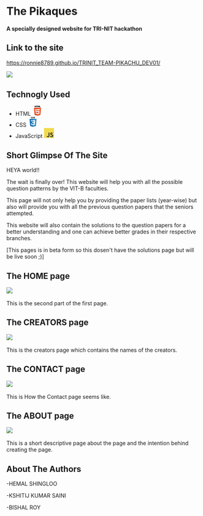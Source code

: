 
# The Pikaques
#### A specially designed website for TRI-NIT hackathon

## Link to the site
https://ronnie8789.github.io/TRINIT_TEAM-PIKACHU_DEV01/

<img src = "https://github.com/ronnie8789/TRINIT_TEAM-PIKACHU_DEV01/blob/master/readme_files/home.png"></img>


## Technogly Used

- HTML  <img height = "26px" src = "https://raw.githubusercontent.com/github/explore/80688e429a7d4ef2fca1e82350fe8e3517d3494d/topics/html/html.png"> <img>
- CSS  <img height = "26px" src = "https://raw.githubusercontent.com/github/explore/80688e429a7d4ef2fca1e82350fe8e3517d3494d/topics/css/css.png"> <img>
- JavaScript <img height = "26px" src = "https://raw.githubusercontent.com/github/explore/80688e429a7d4ef2fca1e82350fe8e3517d3494d/topics/javascript/javascript.png"> <img>
## Short Glimpse Of The Site

HEYA world!!

The wait is finally over! This website will help you with all the possible question patterns by the VIT-B faculties.

This page will not only help you by providing the paper lists (year-wise) but also will provide you with all the previous question papers that the seniors attempted.

This website will also contain the solutions to the question papers for a better understanding and one can achieve better grades in their respective branches.

[This pages is in beta form so this dosen't have the solutions page but will be live soon ;)]

## The HOME page

<img src = "https://github.com/ronnie8789/TRINIT_TEAM-PIKACHU_DEV01/blob/master/readme_files/paper%20list.png"></img>

This is the second part of the first page.

## The CREATORS page

<img src = "https://github.com/ronnie8789/TRINIT_TEAM-PIKACHU_DEV01/blob/master/readme_files/creators.png"></img>

This is the creators page which contains the names of the creators.

## The CONTACT page

<img src = "https://github.com/ronnie8789/TRINIT_TEAM-PIKACHU_DEV01/blob/master/readme_files/contact.png"></img>

This is How the Contact page seems like.

## The ABOUT page

<img src = "https://github.com/ronnie8789/TRINIT_TEAM-PIKACHU_DEV01/blob/master/readme_files/about.png"></img>

This is a short descriptive page about the page and the intention behind creating the page.
## About The Authors

 -HEMAL SHINGLOO
 
 -KSHITIJ KUMAR SAINI

 -BISHAL ROY